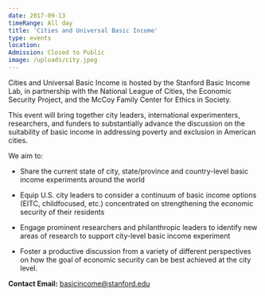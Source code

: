 ```yaml
---
date: 2017-09-13
timeRange: All day
title: 'Cities and Universal Basic Income'
type: events
location: 
Admission: Closed to Public 
image: /uploads/city.jpeg
---
```


Cities and Universal Basic Income is hosted by the Stanford Basic Income Lab, in partnership with the National League of Cities, the Economic Security Project, and the McCoy Family Center for Ethics in Society.

This event will bring together city leaders, international experimenters, researchers, and funders to substantially advance the discussion on the suitability of basic income in addressing poverty and exclusion in American cities.

We aim to:

- Share the current state of city, state/province and country-level basic income experiments around the world

- Equip U.S. city leaders to consider a continuum of basic income options (EITC, childfocused, etc.) concentrated on strengthening the economic security of their residents

- Engage prominent researchers and philanthropic leaders to identify new areas of research to support city-level basic income experiment

- Foster a productive discussion from a variety of different perspectives on how the goal of economic security can be best achieved at the city level. 

 

**Contact Email:** 
basicincome@stanford.edu

